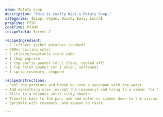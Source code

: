 ```yaml
---
name: Potato soup
description: "This is really Nivi's Potaty Soop."
categories: [Soup, Vegan, Quick, Easy, Lunch] 
prepTime: PT5M
cookTime: PT20M
recipeYield: Serves 2

recipeIngredient:
- 2 leftover jacket potatoes (cooked)
- 500ml boiling water
- 1 chicken/vegetable stock cube
- 1 tbsp paprika
- 1 tsp garlic powder (or 1 clove, cooked off)
- 1 tsp onion powder (or 1 onion, softened)
- 1 sprig rosemary, chopped

recipeInstructions:
- Peel the potatoes and break up into a saucepan with the water
- Add everything else _except the rosemary) and bring to a simmer for 5 minutes
- Blitz in a blender until silky smooth
- Transfer back to the pan, and add water or simmer down to the viscosity you want
- Sprinkle with rosemary, and season to taste

---
```


